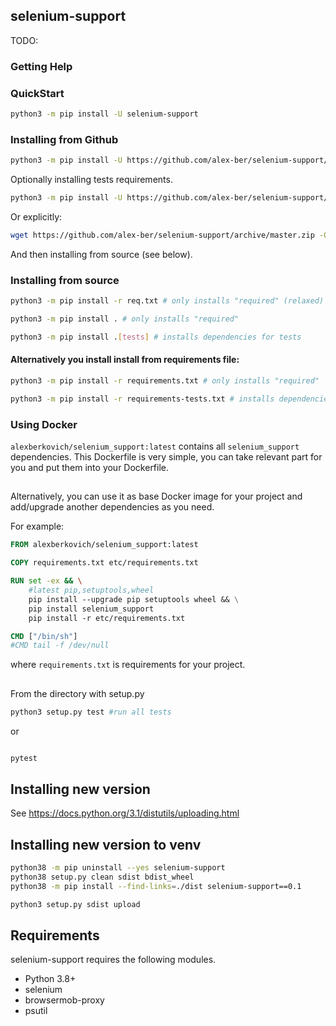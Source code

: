 ## selenium-support

TODO:


### Getting Help


### QuickStart
```bash
python3 -m pip install -U selenium-support
```


### Installing from Github

```bash
python3 -m pip install -U https://github.com/alex-ber/selenium-support/archive/master.zip
```
Optionally installing tests requirements.

```bash
python3 -m pip install -U https://github.com/alex-ber/selenium-support/archive/master.zip#egg=alex-ber-utils[tests]
```

Or explicitly:

```bash
wget https://github.com/alex-ber/selenium-support/archive/master.zip -O master.zip; unzip master.zip; rm master.zip
```
And then installing from source (see below).


### Installing from source
```bash
python3 -m pip install -r req.txt # only installs "required" (relaxed)
```
```bash
python3 -m pip install . # only installs "required"
```
```bash
python3 -m pip install .[tests] # installs dependencies for tests
```

#### Alternatively you install install from requirements file:
```bash
python3 -m pip install -r requirements.txt # only installs "required"
```
```bash
python3 -m pip install -r requirements-tests.txt # installs dependencies for tests
```


### Using Docker
`alexberkovich/selenium_support:latest`  contains all `selenium_support` dependencies.
This Dockerfile is very simple, you can take relevant part for you and put them into your Dockerfile.

##
Alternatively, you can use it as base Docker image for your project and add/upgrade 
another dependencies as you need.

For example:

```Dockerfile
FROM alexberkovich/selenium_support:latest

COPY requirements.txt etc/requirements.txt

RUN set -ex && \
    #latest pip,setuptools,wheel
    pip install --upgrade pip setuptools wheel && \
    pip install selenium_support 
    pip install -r etc/requirements.txt 

CMD ["/bin/sh"]
#CMD tail -f /dev/null
```

where `requirements.txt` is requirements for your project.

##

From the directory with setup.py
```bash
python3 setup.py test #run all tests
```

or

```bash

pytest
```

## Installing new version
See https://docs.python.org/3.1/distutils/uploading.html 

## Installing new version to venv

```bash
python38 -m pip uninstall --yes selenium-support
python38 setup.py clean sdist bdist_wheel
python38 -m pip install --find-links=./dist selenium-support==0.1
```


```bash
python3 setup.py sdist upload
```

## Requirements


selenium-support requires the following modules.

* Python 3.8+
* selenium
* browsermob-proxy
* psutil
